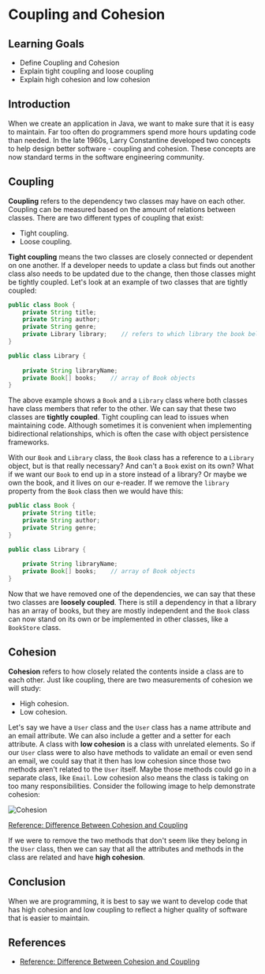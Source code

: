 # Coupling and Cohesion

## Learning Goals

- Define Coupling and Cohesion
- Explain tight coupling and loose coupling
- Explain high cohesion and low cohesion

## Introduction

When we create an application in Java, we want to make sure that it is easy
to maintain. Far too often do programmers spend more hours updating code than needed.
In the late 1960s, Larry Constantine developed two concepts to help design
better software - coupling and cohesion. These concepts are now standard
terms in the software engineering community.

## Coupling

**Coupling** refers to the dependency two classes may have on each other.
Coupling can be measured based on the amount of relations between classes.
There are two different types of coupling that exist:

- Tight coupling.
- Loose coupling.

**Tight coupling** means the two classes are closely connected or dependent on
one another. If a developer needs to update a class but finds out another class
also needs to be updated due to the change, then those classes might be tightly
coupled. Let's look at an example of two classes that are tightly coupled:

```java
public class Book {
    private String title;
    private String author;
    private String genre;
    private Library library;    // refers to which library the book belongs to
}

public class Library {
    
    private String libraryName;
    private Book[] books;    // array of Book objects
}
```

The above example shows a `Book` and a `Library` class where both classes have
class members that refer to the other. We can say that these two classes are
**tightly coupled**. Tight coupling can lead to issues when maintaining code.
Although sometimes it is convenient when implementing bidirectional
relationships, which is often the case with object persistence frameworks. 

With our `Book` and `Library` class, the `Book` class has a reference to a
`Library` object, but is that really necessary? And can't a `Book` exist on its
own? What if we want our `Book` to end up in a store instead of a library? Or
maybe we own the book, and it lives on our e-reader. If we remove the `library`
property from the `Book` class then we would have this:

```java
public class Book {
    private String title;
    private String author;
    private String genre;
}

public class Library {
    
    private String libraryName;
    private Book[] books;    // array of Book objects
}
```

Now that we have removed one of the dependencies, we can say that these two
classes are **loosely coupled**. There is still a dependency in that a library
has an array of books, but they are mostly independent and the `Book` class can
now stand on its own or be implemented in other classes, like a `BookStore`
class.

## Cohesion

**Cohesion** refers to how closely related the contents inside a class are to
each other. Just like coupling, there are two measurements of cohesion we will
study:

- High cohesion.
- Low cohesion.

Let's say we have a `User` class and the `User` class has a name attribute and
an email attribute. We can also include a getter and a setter for each
attribute. A class with **low cohesion** is a class with unrelated
elements. So if our `User` class were to also have methods to validate an email
or even send an email, we could say that it then has low cohesion since those
two methods aren't related to the `User` itself. Maybe those methods could go in
a separate class, like `Email`. Low cohesion also means the class is taking on
too many responsibilities. Consider the following image to help demonstrate
cohesion:

![Cohesion](https://curriculum-content.s3.amazonaws.com/java-mod-2/coupling-cohesion/Cohesion.png)

[Reference: Difference Between Cohesion and Coupling](https://www.baeldung.com/cs/cohesion-vs-coupling)

If we were to remove the two methods that don't seem like they belong in the
`User` class, then we can say that all the attributes and methods in the class
are related and have **high cohesion**.

## Conclusion

When we are programming, it is best to say we want to develop code that has
high cohesion and low coupling to reflect a higher quality of software that is
easier to maintain.

## References

- [Reference: Difference Between Cohesion and Coupling](https://www.baeldung.com/cs/cohesion-vs-coupling)